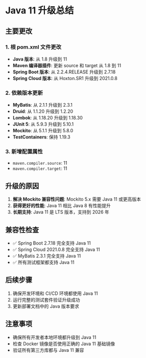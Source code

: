# Java 11 升级总结

## 主要更改

### 1. 根 pom.xml 文件更改
- **Java 版本**: 从 1.8 升级到 11
- **Maven 编译器插件**: 更新 source 和 target 从 1.8 到 11
- **Spring Boot 版本**: 从 2.2.4.RELEASE 升级到 2.7.18
- **Spring Cloud 版本**: 从 Hoxton.SR1 升级到 2021.0.8

### 2. 依赖版本更新
- **MyBatis**: 从 2.1.1 升级到 2.3.1
- **Druid**: 从 1.1.20 升级到 1.2.20
- **Lombok**: 从 1.18.20 升级到 1.18.30
- **JUnit 5**: 从 5.9.3 升级到 5.10.1
- **Mockito**: 从 5.1.1 升级到 5.8.0
- **TestContainers**: 保持 1.19.3

### 3. 新增配置属性
- `maven.compiler.source`: 11
- `maven.compiler.target`: 11

## 升级的原因

1. **解决 Mockito 兼容性问题**: Mockito 5.x 需要 Java 11 或更高版本
2. **获得更好的性能**: Java 11 相比 Java 8 有性能提升
3. **长期支持**: Java 11 是 LTS 版本，支持到 2026 年

## 兼容性检查

- ✅ Spring Boot 2.7.18 完全支持 Java 11
- ✅ Spring Cloud 2021.0.8 完全支持 Java 11
- ✅ MyBatis 2.3.1 完全支持 Java 11
- ✅ 所有测试框架都支持 Java 11

## 后续步骤

1. 确保开发环境和 CI/CD 环境都使用 Java 11
2. 运行完整的测试套件验证升级成功
3. 更新部署文档中的 Java 版本要求

## 注意事项

- 确保所有开发者本地环境都升级到 Java 11
- 检查 Docker 镜像是否使用正确的 Java 11 基础镜像
- 验证所有第三方库都与 Java 11 兼容 